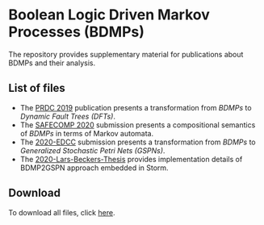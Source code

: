 # Boolean Logic Driven Markov Processes (BDMPs)

The repository provides supplementary material for publications about BDMPs and their analysis.

## List of files
- The [PRDC 2019](2019-PRDC) publication presents a transformation from *BDMPs* to *Dynamic Fault Trees (DFTs)*.
- The [SAFECOMP 2020](2020-SAFECOMP) submission presents a compositional semantics of *BDMPs* in terms of Markov automata.
- The [2020-EDCC](2020-EDCC) submission presents a transformation from *BDMPs* to *Generalized Stochastic Petri Nets (GSPNs)*.
- The [2020-Lars-Beckers-Thesis](2020-Lars-Beckers) provides implementation details of BDMP2GSPN approach embedded in Storm. 

## Download
To download all files, click [here](https://github.com/moves-rwth/dft-bdmp/archive/master.zip).
